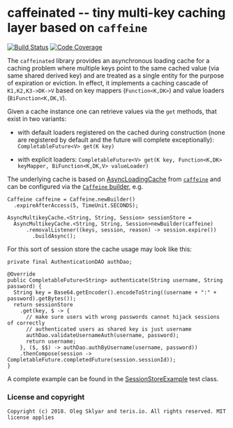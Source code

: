 # caffeinated -- tiny multi-key caching layer based on `caffeine`  

[![Build Status](https://travis-ci.org/teris-io/caffeinated.svg?branch=master)](https://travis-ci.org/teris-io/caffeinated)
[![Code Coverage](https://img.shields.io/codecov/c/github/teris-io/caffeinated.svg)](https://codecov.io/gh/teris-io/caffeinated)

The `caffeinated` library provides an asynchronous loading cache for a caching problem 
where multiple keys point to the same cached value (via same shared derived key) and are
treated as a single entity for the purpose of expiration or eviction. In effect, it
implements a caching cascade of `K1,K2,K3->DK->V` based on key mappers (`Function<K,DK>`)
and value loaders (`BiFunction<K,DK,V`).

Given a cache instance one can retrieve values via the `get` methods, that exist in two 
variants: 


* with default loaders registered on the cached during construction (none are registered
by default and the future will complete exceptionally): `CompletableFuture<V> get(K key)` 

* with explicit loaders: `CompletableFuture<V> get(K key, Function<K,DK> keyMapper, BiFunction<K,DK,V> valueLoader)`


The underlying cache is based on [AsyncLoadingCache][1] from [`caffeine`][2] and can be configured
via the [`Caffeine` builder][3], e.g.

    Caffeine caffeine = Caffeine.newBuilder()
      .expireAfterAccess(5, TimeUnit.SECONDS);

    AsyncMultikeyCache.<String, String, Session> sessionStore =
      AsyncMultikeyCache.<String, String, Session>newBuilder(caffeine)
    	  .removalListener((keys, session, reason) -> session.expire())
    		.buildAsync();

For this sort of session store the cache usage may look like this:


    private final AuthenticationDAO authDao;

    @Override
    public CompletableFuture<String> authenticate(String username, String password) {
      String key = Base64.getEncoder().encodeToString((username + ":" + password).getBytes());
      return sessionStore
        .get(key, $ -> {
          // make sure users with wrong passwords cannot hijack sessions of correctly 
          // authenticated users as shared key is just username
          authDao.validateUsernameAuth(username, password);
          return username;
        }, ($, $$) -> authDao.authByUsername(username, password))
        .thenCompose(session -> CompletableFuture.completedFuture(session.sessionId));
    }

A complete example can be found in the [SessionStoreExample][4] test class.


### License and copyright

	Copyright (c) 2018. Oleg Sklyar and teris.io. All rights reserved. MIT license applies

[1]: https://github.com/ben-manes/caffeine/blob/master/caffeine/src/main/java/com/github/benmanes/caffeine/cache/AsyncLoadingCache.java
[2]: https://github.com/ben-manes/caffeine
[3]: https://github.com/ben-manes/caffeine/blob/master/caffeine/src/main/java/com/github/benmanes/caffeine/cache/Caffeine.java
[4]: https://github.com/teris-io/caffeinated/blob/master/src/test/java/io/teris/caffeinated/SessionStoreExample.java

